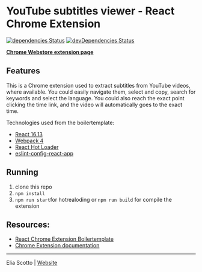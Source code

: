 # YouTube subtitles viewer - React Chrome Extension

[![dependencies Status](https://david-dm.org/elias94/youtube-subtitles-viewer.svg)](https://david-dm.org/elias94/youtube-subtitles-viewer.svg)
[![devDependencies Status](https://david-dm.org/elias94/youtube-subtitles-viewer.svg)](https://david-dm.org/elias94/youtube-subtitles-viewer.svg)

**[Chrome Webstore extension page](https://chrome.google.com/webstore/detail/youtube-subtitles-viewer/ljblecifcbmcdjbabhimddlladlkfdfg)**

## Features

This is a Chrome extension used to extract subtitles from YouTube videos, where available. You could easily navigate them, select and copy, search for keywords and select the language. You could also reach the exact point clicking the time link, and the video will automatically goes to the exact time.

Technologies used from the boilertemplate:

- [React 16.13](https://reactjs.org)
- [Webpack 4](https://webpack.js.org/)
- [React Hot Loader](https://github.com/gaearon/react-hot-loader)
- [eslint-config-react-app](https://www.npmjs.com/package/eslint-config-react-app)

## Running

1. clone this repo
2. `npm install`
3. `npm run start`for hotrealoding or `npm run build` for compile the extension

## Resources:

- [React Chrome Extension Boilertemplate](https://github.com/lxieyang/chrome-extension-boilerplate-react)
- [Chrome Extension documentation](https://developer.chrome.com/extensions/getstarted)

---

Elia Scotto | [Website](https://www.eliascotto.com)
